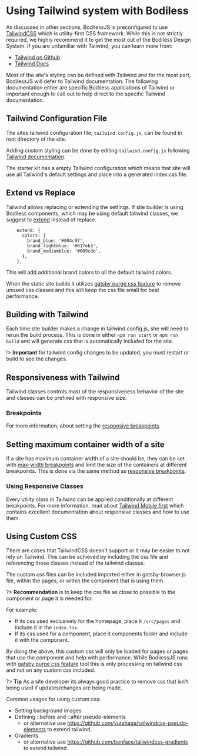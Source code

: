 # Using Tailwind system with Bodiless

As discussed in other sections, BodilessJS is preconfigured to use
[TailwindCSS](https://tailwindcss.com) which is utility-first CSS framework.
While this is not strictly required, we highly recommend it to get the most out
of the Bodiless Design System. If you are unfamiliar with Tailwind, you can
learn more from:

- [Tailwind on Github](https://github.com/tailwindcss/tailwindcss)
- [Tailwind Docs](https://tailwindcss.com/docs/what-is-tailwind)

Most of the site's styling can be defined with Tailwind and for the most part,
BodilessJS will defer to Tailwind documentation. The following documentation
either are specific Bodiless applications of Tailwind or important enough to
call out to help direct to the specific Tailwind documentation.

## Tailwind Configuration File
The sites tailwind configuration file, `tailwind.config.js`, can be found in
root directory of the site.

Adding custom styling can be done by editing `tailwind.config.js` following
[Tailwind documentation](https://tailwindcss.com/docs/configuration).

The starter kit has a empty Tailwind configuration which means that site will
use all Tailwind's default settings and place into a generated index.css file.

## Extend vs Replace
Tailwind allows replacing or extending the settings. If site builder is using
Bodiless components, which may be using default tailwind classes, we suggest to
[extend](https://tailwindcss.com/docs/theme/#extending-the-default-theme)
instead of replace.

```
    extend: {
      colors: {
        brand_blue: '#004c97',
        brand_lightblue: '#017eb3',
        brand_mediumblue: '#009cde',
      },
    },  
```

This will add additional brand colors to all the default tailwind colors. 

When the static site builds it utilizes
[gatsby purge css feature](https://www.gatsbyjs.org/packages/gatsby-plugin-purgecss)
to remove unused css classes and this will keep the css file small for best
performance.

## Building with Tailwind

Each time site builder makes a change in tailwind.config.js, she will need to
rerun the build process. This is done in either `npm run start` or
`npm run build` and will generate css that is automatically included for the
site.

!> **Important** for tailwind config changes to be updated, you must restart or
build to see the changes.

## Responsiveness with Tailwind

Tailwind classes controls most of the responsiveness behavior of the site and
classes can be prefixed with responsive size.

### Breakpoints

For more information, about setting the [responsive
breakpoints](./Responsiveness#Breakpoints).

## Setting maximum container width of a site

If a site has maximum container width of a site should be, they can be set with
[max-width
breakpoints](https://tailwindcss.com/docs/breakpoints/#max-width-breakpoints)
and limit the size of the containers at different breakpoints. This is done via
the same method as [responsive breakpoints](./Responsiveness#Breakpoints).

### Using Responsive Classes

Every utility class in Tailwind can be applied conditionally at different
breakpoints. For more information, read about
[Tailwind Mobile first](https://tailwindcss.com/docs/responsive-design#mobile-first)
which contains excellent documentation about responsive classes and how to use
them.

## Using Custom CSS

There are cases that TailwindCSS doesn't support or it may be easier to not
rely on Tailwind. This can be achieved by including the css file and referencing
those classes instead of the tailwind classes.  

The custom css files can be included imported either in gatsby-browser.js file,
within the pages, or within the component that is using them.

?> **Recommendation** is to keep the css file as close to possible to the
component or page it is needed for.

For example:
* If its css used exclusively for the homepage, place it `/src/pages` and
  include it in the `index.tsx`.
* If its css used for a component, place it components folder and include it
  with the component.

By doing the above, this custom css will only be loaded for pages or pages that
use the component and help with performance. While BodilessJS runs with
[gatsby purge css feature](https://www.gatsbyjs.org/packages/gatsby-plugin-purgecss)
tool this is only processing on tailwind css and not on any custom css included.

?> **Tip** As a site developer its always good practice to remove css that isn't
being used if updates/changes are being made.

Common usages for using custom css:
* Setting background images 
* Defining ::before and ::after pseudo-elements  
  * or alternative use https://github.com/yutahaga/tailwindcss-pseudo-elements to
    extend tailwind.
* Gradients
  * or alternative use https://github.com/benface/tailwindcss-gradients to extend
    tailwind.

